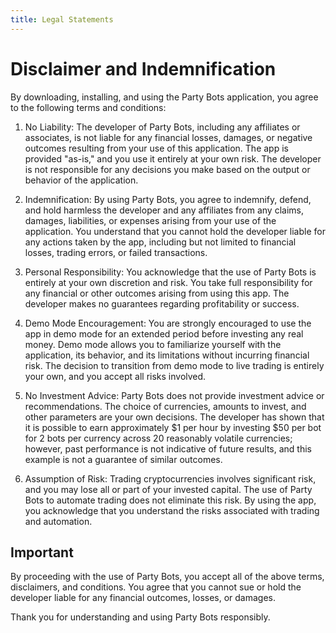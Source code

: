 ```yaml
---
title: Legal Statements
---
```

# Disclaimer and Indemnification

By downloading, installing, and using the Party Bots application, you agree to the following terms and conditions:

1. No Liability: The developer of Party Bots, including any affiliates or associates, is not liable for any financial losses, damages, or negative outcomes resulting from your use of this application. The app is provided "as-is," and you use it entirely at your own risk. The developer is not responsible for any decisions you make based on the output or behavior of the application.

2. Indemnification: By using Party Bots, you agree to indemnify, defend, and hold harmless the developer and any affiliates from any claims, damages, liabilities, or expenses arising from your use of the application. You understand that you cannot hold the developer liable for any actions taken by the app, including but not limited to financial losses, trading errors, or failed transactions.

3. Personal Responsibility: You acknowledge that the use of Party Bots is entirely at your own discretion and risk. You take full responsibility for any financial or other outcomes arising from using this app. The developer makes no guarantees regarding profitability or success.

4. Demo Mode Encouragement: You are strongly encouraged to use the app in demo mode for an extended period before investing any real money. Demo mode allows you to familiarize yourself with the application, its behavior, and its limitations without incurring financial risk. The decision to transition from demo mode to live trading is entirely your own, and you accept all risks involved.

5. No Investment Advice: Party Bots does not provide investment advice or recommendations. The choice of currencies, amounts to invest, and other parameters are your own decisions. The developer has shown that it is possible to earn approximately $1 per hour by investing $50 per bot for 2 bots per currency across 20 reasonably volatile currencies; however, past performance is not indicative of future results, and this example is not a guarantee of similar outcomes.

6. Assumption of Risk: Trading cryptocurrencies involves significant risk, and you may lose all or part of your invested capital. The use of Party Bots to automate trading does not eliminate this risk. By using the app, you acknowledge that you understand the risks associated with trading and automation.

## Important
By proceeding with the use of Party Bots, you accept all of the above terms, disclaimers, and conditions. You agree that you cannot sue or hold the developer liable for any financial outcomes, losses, or damages.

Thank you for understanding and using Party Bots responsibly.